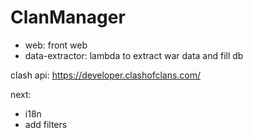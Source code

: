 # ClanManager

- web: front web
- data-extractor: lambda to extract war data and fill db

clash api: https://developer.clashofclans.com/

next:
- i18n
- add filters